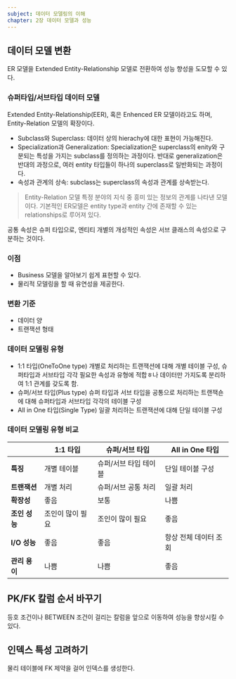 ```yaml
---
subject: 데이터 모델링의 이해
chapter: 2장 데이터 모델과 성능
---
```

## 데이터 모델 변환
ER 모델을 Extended Entity-Relationship 모델로 전환하여 성능 향성을 도모할 수 있다.
### 슈퍼타입/서브타입 데이터 모델
Extended Entity-Relationship(EER), 혹은 Enhenced ER 모델이라고도 하며, Entity-Relation 모델의 확장이다. 
- Subclass와 Superclass: 데이터 상의 hierachy에 대한 표현이 가능해진다.
- Specialization과 Generalization: Specialization은 superclass의 enity와 구분되는 특성을 가지는 subclass를 정의하는 과정이다. 반대로 generalization은 반대의 과정으로, 여러 entity 타입들이 하나의 superclass로 일반화되는 과정이다.
- 속성과 관계의 상속: subclass는 superclass의 속성과 관계를 상속받는다. 

> Entity-Relation 모델
> 특정 분야의 지식 중 흥미 있는 정보의 관계를 나타낸 모델이다. 기본적인 ER모델은 entity type과 entity 간에 존재할 수 있는 relationships로 루어져 있다.

공통 속성은 슈퍼 타입으로, 엔티티 개별의 개성적인 속성은 서브 클래스의 속성으로 구분하는 것이다.
### 이점
- Business 모델을 알아보기 쉽게 표현할 수 있다.
- 물리적 모델링을 할 때 유연성을 제공한다.
### 변환 기준
- 데이터 양
- 트랜잭션 형태
### 데이터 모델링 유형
- 1:1 타입(OneToOne type)
	개별로 처리하는 트랜잭션에 대해 개별 테이블 구성, 슈퍼타입과 서브타입 각각 필요한 속성과 유형에 적합ㅎ나 데이터만 가지도록 분리하여 1:1 관계를 갖도록 함.
- 슈퍼/서브 타입(Plus type)
	슈퍼 타입과 서브 타입을 공통으로 처리하는 트랜잭숀에 대해 슈퍼타입과 서브타입 각각의 테이블 구성
- All in One 타입(Single Type)
	일괄 처리하는 트랜잭션에 대해 단일 테이블 구성

### 데이터 모델링 유형 비교 
|  | **1:1 타입** | **슈퍼/서브 타입** | **All in One 타입** |
| ---- | ---- | ---- | ---- |
| **특징** | 개별 테이블 | 슈퍼/서브 타입 테이블 | 단일 테이블 구성 |
| **트랜잭션** | 개별 처리 | 슈퍼/서브 공통 처리 | 일괄 처리 |
| **확장성** | 좋음 | 보통 | 나쁨 |
| **조인 성능** | 조인이 많이 필요 | 조인이 많이 필요 | 좋음 |
| **I/O 성능** | 좋음 | 좋음 | 항상 전체 데이터 조회 |
| **관리 용이** | 나쁨 | 나쁨 | 좋음 |
## PK/FK 칼럼 순서 바꾸기
등호 조건이나 BETWEEN 조건이 걸리는 칼럼을 앞으로 이동하여 성능을 향상시킬 수 있다.
## 인덱스 특성 고려하기
물리 테이블에 FK 제약을 걸어 인덱스를 생성한다.